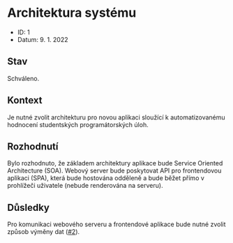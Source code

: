 # Architektura systému

- ID: 1
- Datum: 9. 1. 2022

## Stav

Schváleno.

## Kontext

Je nutné zvolit architekturu pro novou aplikaci sloužící k automatizovanému hodnocení studentských programátorských úloh.

## Rozhodnutí

Bylo rozhodnuto, že základem architektury aplikace bude Service Oriented Architecture (SOA). Webový server bude poskytovat API pro frontendovou aplikaci (SPA), která bude hostována odděleně a bude běžet přímo v prohlížeči uživatele (nebude renderována na serveru).

## Důsledky

Pro komunikaci webového serveru a frontendové aplikace bude nutné zvolit způsob výměny dat ([#2](2_rest_graphql_grpc.md)).
